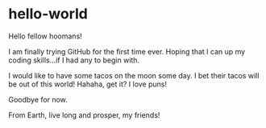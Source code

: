 # hello-world

Hello fellow hoomans!

I am finally trying GitHub for the first time ever. Hoping that I can up my coding skills...if I had any to begin with. 

I would like to have some tacos on the moon some day. I bet their tacos will be out of this world! Hahaha, get it? I love puns!

Goodbye for now. 

From Earth, live long and prosper, my friends! 
